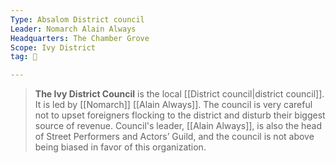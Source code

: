 ```yaml
---
Type: Absalom District council
Leader: Nomarch Alain Always
Headquarters: The Chamber Grove
Scope: Ivy District
tag: 👥

---
```


> **The Ivy District Council** is the local [[District council|district council]]. It is led by [[Nomarch]] [[Alain Always]]. The council is very careful not to upset foreigners flocking to the district and disturb their biggest source of revenue. Council's leader, [[Alain Always]], is also the head of Street Performers and Actors’ Guild, and the council is not above being biased in favor of this organization.







